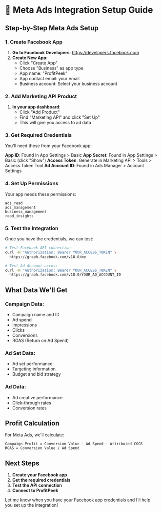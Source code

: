 # 📘 Meta Ads Integration Setup Guide

## **Step-by-Step Meta Ads Setup**

### **1. Create Facebook App**

1. **Go to Facebook Developers**: https://developers.facebook.com
2. **Create New App**:
   - Click "Create App"
   - Choose "Business" as app type
   - App name: "ProfitPeek"
   - App contact email: your email
   - Business account: Select your business account

### **2. Add Marketing API Product**

1. **In your app dashboard**:
   - Click "Add Product"
   - Find "Marketing API" and click "Set Up"
   - This will give you access to ad data

### **3. Get Required Credentials**

You'll need these from your Facebook app:

**App ID**: Found in App Settings > Basic
**App Secret**: Found in App Settings > Basic (click "Show")
**Access Token**: Generate in Marketing API > Tools > Access Token Tool
**Ad Account ID**: Found in Ads Manager > Account Settings

### **4. Set Up Permissions**

Your app needs these permissions:
```
ads_read
ads_management
business_management
read_insights
```

### **5. Test the Integration**

Once you have the credentials, we can test:

```bash
# Test Facebook API connection
curl -H "Authorization: Bearer YOUR_ACCESS_TOKEN" \
  https://graph.facebook.com/v18.0/me

# Test Ad Account access
curl -H "Authorization: Bearer YOUR_ACCESS_TOKEN" \
  https://graph.facebook.com/v18.0/YOUR_AD_ACCOUNT_ID
```

## **What Data We'll Get**

### **Campaign Data**:
- Campaign name and ID
- Ad spend
- Impressions
- Clicks
- Conversions
- ROAS (Return on Ad Spend)

### **Ad Set Data**:
- Ad set performance
- Targeting information
- Budget and bid strategy

### **Ad Data**:
- Ad creative performance
- Click-through rates
- Conversion rates

## **Profit Calculation**

For Meta Ads, we'll calculate:
```
Campaign Profit = Conversion Value - Ad Spend - Attributed COGS
ROAS = Conversion Value / Ad Spend
```

## **Next Steps**

1. **Create your Facebook app**
2. **Get the required credentials**
3. **Test the API connection**
4. **Connect to ProfitPeek**

Let me know when you have your Facebook app credentials and I'll help you set up the integration!
